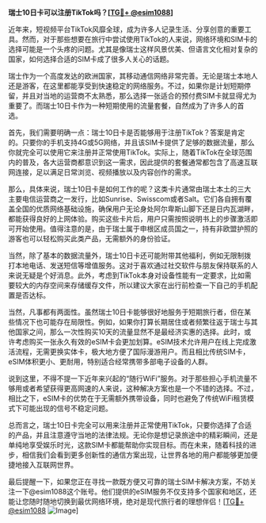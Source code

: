 **瑞士10日卡可以注册TikTok吗？[[TG💪+ @esim1088](https://t.me/s/esim1088)]**

近年来，短视频平台TikTok风靡全球，成为许多人记录生活、分享创意的重要工具。然而，对于那些想要在旅行中尝试使用TikTok的人来说，网络环境和SIM卡的选择可能是一个头疼的问题。尤其是像瑞士这样风景优美、但语言文化相对复杂的国家，如何选择合适的SIM卡成了很多人关心的话题。

瑞士作为一个高度发达的欧洲国家，其移动通信网络非常完善。无论是瑞士本地人还是游客，在这里都能享受到快速稳定的网络服务。不过，如果你是计划短期停留，并且对当地的运营商不太熟悉，那么选择一张适合的预付费SIM卡就显得尤为重要了。而瑞士10日卡作为一种短期使用的流量套餐，自然成为了许多人的首选。

首先，我们需要明确一点：瑞士10日卡是否能够用于注册TikTok？答案是肯定的。只要你的手机支持4G或5G网络，并且该SIM卡提供了足够的数据流量，那么你就完全可以使用它来注册并正常使用TikTok。实际上，随着TikTok在全球范围内的普及，各大运营商都意识到这一需求，因此提供的套餐通常都包含了高速互联网连接，足以满足日常浏览、视频播放以及内容创作的需求。

那么，具体来说，瑞士10日卡是如何工作的呢？这类卡片通常由瑞士本土的三大主要电信运营商之一发行，比如Sunrise、Swisscom或者Salt。它们各自拥有覆盖全国的优质网络基础设施，确保用户无论身处阿尔卑斯山脚下还是日内瓦湖畔，都能获得良好的上网体验。购买这些卡片后，用户只需按照说明书上的步骤激活即可开始使用。值得注意的是，由于瑞士属于申根区成员国之一，持有非欧盟护照的游客也可以轻松购买此类产品，无需额外的身份验证。

当然，除了基本的数据流量外，瑞士10日卡还可能附带其他福利，例如无限制拨打本地电话、发送短信等增值服务。这对于喜欢通过社交软件与朋友保持联系的人来说无疑是个好消息。此外，考虑到TikTok本身对设备性能有一定要求，比如需要较大的内存空间来存储缓存文件，所以建议大家在出行前检查一下自己的手机配置是否达标。

当然，凡事都有两面性。虽然瑞士10日卡能够很好地服务于短期旅行者，但在某些情况下也可能存在局限性。例如，如果你打算长期居住或者频繁往返于瑞士与其他国家之间，那么一次性购买10天的流量显然不是最经济实惠的选择。此时，或许考虑购买一张永久有效的eSIM卡会更加划算。eSIM技术允许用户在线上完成激活流程，无需更换实体卡，极大地方便了国际漫游用户。而且相比传统SIM卡，eSIM体积更小、更耐用，特别适合经常携带多部电子设备的人群。

说到这里，不得不提一下近年来兴起的“随行WiFi”服务。对于那些担心手机流量不够用或者希望获得更高网速的人来说，这种解决方案也是一个不错的选择。不过，相比之下，eSIM卡的优势在于无需额外携带设备，同时也避免了传统WiFi租赁模式下可能出现的信号不稳定问题。

总而言之，瑞士10日卡完全可以用来注册并正常使用TikTok，只要你选择了合适的产品，并且注意遵守当地的法律法规。无论你是想记录旅途中的精彩瞬间，还是单纯地享受娱乐时光，这款SIM卡都能帮助你实现目标。而在未来，随着科技的进步，相信我们会看到更多创新性的通信方案出现，让世界各地的用户都能够更加便捷地接入互联网世界。

最后提醒一下，如果您正在寻找一款既方便又可靠的瑞士SIM卡解决方案，不妨关注一下@esim1088这个账号。他们提供的eSIM服务不仅支持多个国家和地区，还能让您随时随地切换到最优网络环境，绝对是现代旅行者的理想伴侣！[[TG💪+ @esim1088](https://t.me/s/esim1088) ![Image](https://i.postimg.cc/4NQfJmqS/Snipaste-2025-05-13-00-14-12.png)]
